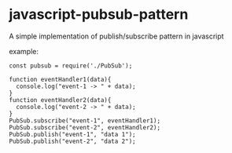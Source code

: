 # javascript-pubsub-pattern
A simple implementation of publish/subscribe pattern in javascript

example:

```
const pubsub = require('./PubSub');

function eventHandler1(data){
  console.log("event-1 -> " + data);
}
function eventHandler2(data){
  console.log("event-2 -> " + data);
}
PubSub.subscribe("event-1", eventHandler1);
PubSub.subscribe("event-2", eventHandler2);
PubSub.publish("event-1", "data 1");
PubSub.publish("event-2", "data 2");
```
